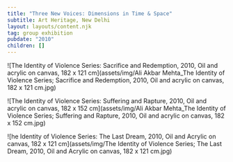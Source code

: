 ```yaml
---
title: "Three New Voices: Dimensions in Time & Space"
subtitle: Art Heritage, New Delhi
layout: layouts/content.njk
tag: group exhibition
pubdate: "2010"
children: []
---
```



![The Identity of Violence Series: Sacrifice and Redemption, 2010, Oil and acrylic on canvas, 182 x 121 cm](assets/img/Ali Akbar Mehta_The Identity of Violence Series; Sacrifice and Redemption, 2010, Oil and acrylic on canvas, 182 x 121 cm.jpg)

![The Identity of Violence Series: Suffering and Rapture, 2010, Oil and acrylic on canvas, 182 x 152 cm](assets/img/Ali Akbar Mehta_The Identity of Violence Series; Suffering and Rapture, 2010, Oil and acrylic on canvas, 182 x 152 cm.jpg)

![he Identity of Violence Series: The Last Dream, 2010, Oil and Acrylic on canvas, 182 x 121 cm](assets/img/The Identity of Violence Series; The Last Dream, 2010, Oil and Acrylic on canvas, 182 x 121 cm.jpg)
